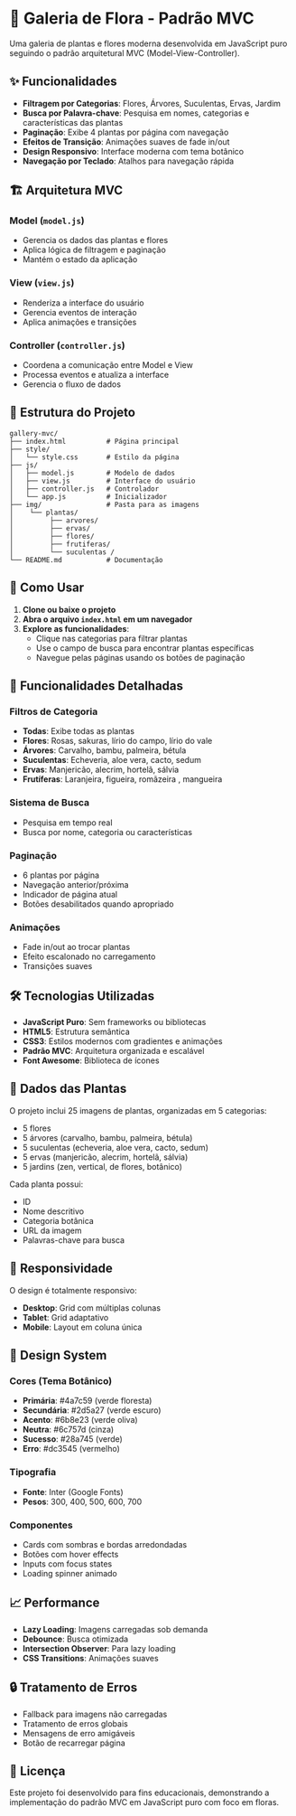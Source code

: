 # 🌿 Galeria de Flora - Padrão MVC

Uma galeria de plantas e flores moderna desenvolvida em JavaScript puro seguindo o padrão arquitetural MVC (Model-View-Controller).

## ✨ Funcionalidades

- **Filtragem por Categorias**: Flores, Árvores, Suculentas, Ervas, Jardim
- **Busca por Palavra-chave**: Pesquisa em nomes, categorias e características das plantas
- **Paginação**: Exibe 4 plantas por página com navegação
- **Efeitos de Transição**: Animações suaves de fade in/out
- **Design Responsivo**: Interface moderna com tema botânico
- **Navegação por Teclado**: Atalhos para navegação rápida

## 🏗️ Arquitetura MVC

### Model (`model.js`)
- Gerencia os dados das plantas e flores
- Aplica lógica de filtragem e paginação
- Mantém o estado da aplicação

### View (`view.js`)
- Renderiza a interface do usuário
- Gerencia eventos de interação
- Aplica animações e transições

### Controller (`controller.js`)
- Coordena a comunicação entre Model e View
- Processa eventos e atualiza a interface
- Gerencia o fluxo de dados

## 📁 Estrutura do Projeto

```
gallery-mvc/
├── index.html          # Página principal
├── style/
│   └── style.css       # Estilo da página
├── js/
│   ├── model.js        # Modelo de dados
│   ├── view.js         # Interface do usuário
│   ├── controller.js   # Controlador
│   └── app.js          # Inicializador
├── img/                # Pasta para as imagens
│    └── plantas/
│         ├── arvores/  
│         ├── ervas/
│         ├── flores/
│         ├── frutiferas/
│         └── suculentas /                    
└── README.md           # Documentação
```

## 🚀 Como Usar

1. **Clone ou baixe o projeto**
2. **Abra o arquivo `index.html` em um navegador**
3. **Explore as funcionalidades**:
   - Clique nas categorias para filtrar plantas
   - Use o campo de busca para encontrar plantas específicas
   - Navegue pelas páginas usando os botões de paginação

## 🎯 Funcionalidades Detalhadas

### Filtros de Categoria
- **Todas**: Exibe todas as plantas
- **Flores**: Rosas, sakuras, lírio do campo, lírio do vale
- **Árvores**: Carvalho, bambu, palmeira, bétula
- **Suculentas**: Echeveria, aloe vera, cacto, sedum
- **Ervas**: Manjericão, alecrim, hortelã, sálvia
- **Frutíferas**: Laranjeira, figueira, romãzeira , mangueira

### Sistema de Busca
- Pesquisa em tempo real
- Busca por nome, categoria ou características

### Paginação
- 6 plantas por página
- Navegação anterior/próxima
- Indicador de página atual
- Botões desabilitados quando apropriado

### Animações
- Fade in/out ao trocar plantas
- Efeito escalonado no carregamento
- Transições suaves

## 🛠️ Tecnologias Utilizadas

- **JavaScript Puro**: Sem frameworks ou bibliotecas
- **HTML5**: Estrutura semântica
- **CSS3**: Estilos modernos com gradientes e animações
- **Padrão MVC**: Arquitetura organizada e escalável
- **Font Awesome**: Biblioteca de ícones

## 🌱 Dados das Plantas

O projeto inclui 25 imagens de plantas, organizadas em 5 categorias:
- 5 flores
- 5 árvores (carvalho, bambu, palmeira, bétula)
- 5 suculentas (echeveria, aloe vera, cacto, sedum)
- 5 ervas (manjericão, alecrim, hortelã, sálvia)
- 5 jardins (zen, vertical, de flores, botânico)

Cada planta possui:
- ID
- Nome descritivo
- Categoria botânica
- URL da imagem
- Palavras-chave para busca

## 📱 Responsividade

O design é totalmente responsivo:
- **Desktop**: Grid com múltiplas colunas
- **Tablet**: Grid adaptativo
- **Mobile**: Layout em coluna única

## 🎨 Design System

### Cores (Tema Botânico)
- **Primária**: #4a7c59 (verde floresta)
- **Secundária**: #2d5a27 (verde escuro)
- **Acento**: #6b8e23 (verde oliva)
- **Neutra**: #6c757d (cinza)
- **Sucesso**: #28a745 (verde)
- **Erro**: #dc3545 (vermelho)

### Tipografia
- **Fonte**: Inter (Google Fonts)
- **Pesos**: 300, 400, 500, 600, 700

### Componentes
- Cards com sombras e bordas arredondadas
- Botões com hover effects
- Inputs com focus states
- Loading spinner animado

## 📈 Performance

- **Lazy Loading**: Imagens carregadas sob demanda
- **Debounce**: Busca otimizada
- **Intersection Observer**: Para lazy loading
- **CSS Transitions**: Animações suaves

## 🔒 Tratamento de Erros

- Fallback para imagens não carregadas
- Tratamento de erros globais
- Mensagens de erro amigáveis
- Botão de recarregar página


## 📝 Licença

Este projeto foi desenvolvido para fins educacionais, demonstrando a implementação do padrão MVC em JavaScript puro com foco em floras.

